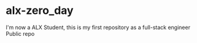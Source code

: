 # alx-zero_day
I'm now a ALX Student, this is my first repository as a full-stack engineer Public repo
